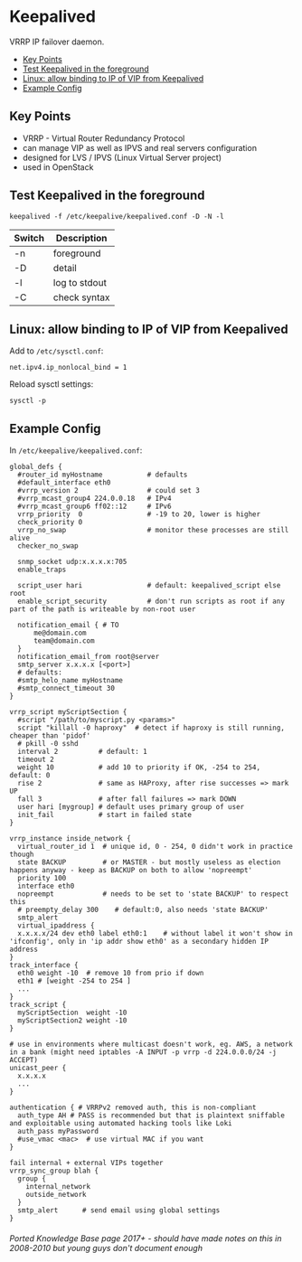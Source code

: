 # Keepalived

VRRP IP failover daemon.

<!-- INDEX_START -->
- [Key Points](#key-points)
- [Test Keepalived in the foreground](#test-keepalived-in-the-foreground)
- [Linux: allow binding to IP of VIP from Keepalived](#linux-allow-binding-to-ip-of-vip-from-keepalived)
- [Example Config](#example-config)
<!-- INDEX_END -->

## Key Points

- VRRP - Virtual Router Redundancy Protocol
- can manage VIP as well as IPVS and real servers configuration
- designed for LVS / IPVS (Linux Virtual Server project)
- used in OpenStack

## Test Keepalived in the foreground

```shell
keepalived -f /etc/keepalive/keepalived.conf -D -N -l
```

| Switch | Description   |
|--------|---------------|
| -n     | foreground    |
| -D     | detail        |
| -l     | log to stdout |
| -C     | check syntax  |

## Linux: allow binding to IP of VIP from Keepalived

Add to `/etc/sysctl.conf`:
```
net.ipv4.ip_nonlocal_bind = 1
```

Reload sysctl settings:

```shell
sysctl -p
```

## Example Config

In `/etc/keepalive/keepalived.conf`:

```
global_defs {
  #router_id myHostname           # defaults
  #default_interface eth0
  #vrrp_version 2                 # could set 3
  #vrrp_mcast_group4 224.0.0.18   # IPv4
  #vrrp_mcast_group6 ff02::12     # IPv6
  vrrp_priority  0                # -19 to 20, lower is higher
  check_priority 0
  vrrp_no_swap                    # monitor these processes are still alive
  checker_no_swap

  snmp_socket udp:x.x.x.x:705
  enable_traps

  script_user hari                # default: keepalived_script else root
  enable_script_security          # don't run scripts as root if any part of the path is writeable by non-root user

  notification_email { # TO
      me@domain.com
      team@domain.com
  }
  notification_email_from root@server
  smtp_server x.x.x.x [<port>]
  # defaults:
  #smtp_helo_name myHostname
  #smtp_connect_timeout 30
}

vrrp_script myScriptSection {
  #script "/path/to/myscript.py <params>"
  script "killall -0 haproxy"  # detect if haproxy is still running, cheaper than 'pidof'
  # pkill -0 sshd
  interval 2          # default: 1
  timeout 2
  weight 10           # add 10 to priority if OK, -254 to 254, default: 0
  rise 2              # same as HAProxy, after rise successes => mark UP
  fall 3              # after fall failures => mark DOWN
  user hari [mygroup] # default uses primary group of user
  init_fail           # start in failed state
}

vrrp_instance inside_network {
  virtual_router_id 1  # unique id, 0 - 254, 0 didn't work in practice though
  state BACKUP         # or MASTER - but mostly useless as election happens anyway - keep as BACKUP on both to allow 'nopreempt'
  priority 100
  interface eth0
  nopreempt            # needs to be set to 'state BACKUP' to respect this
  # preempty_delay 300    # default:0, also needs 'state BACKUP'
  smtp_alert
  virtual_ipaddress {
  x.x.x.x/24 dev eth0 label eth0:1    # without label it won't show in 'ifconfig', only in 'ip addr show eth0' as a secondary hidden IP address
}
track_interface {
  eth0 weight -10  # remove 10 from prio if down
  eth1 # [weight -254 to 254 ]
  ...
}
track_script {
  myScriptSection  weight -10
  myScriptSection2 weight -10
}

# use in environments where multicast doesn't work, eg. AWS, a network in a bank (might need iptables -A INPUT -p vrrp -d 224.0.0.0/24 -j ACCEPT)
unicast_peer {
  x.x.x.x
  ...
}

authentication { # VRRPv2 removed auth, this is non-compliant
  auth_type AH # PASS is recommended but that is plaintext sniffable and exploitable using automated hacking tools like Loki
  auth_pass myPassword
  #use_vmac <mac>  # use virtual MAC if you want
}

fail internal + external VIPs together
vrrp_sync_group blah {
  group {
    internal_network
    outside_network
  }
  smtp_alert      # send email using global settings
}
```

###### Ported Knowledge Base page 2017+ - should have made notes on this in 2008-2010 but young guys don't document enough
